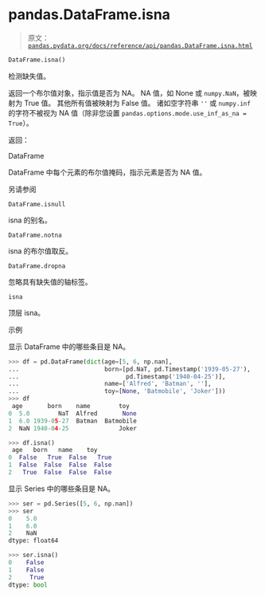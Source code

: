 # pandas.DataFrame.isna

> 原文：[`pandas.pydata.org/docs/reference/api/pandas.DataFrame.isna.html`](https://pandas.pydata.org/docs/reference/api/pandas.DataFrame.isna.html)

```py
DataFrame.isna()
```

检测缺失值。

返回一个布尔值对象，指示值是否为 NA。 NA 值，如 None 或 `numpy.NaN`，被映射为 True 值。 其他所有值被映射为 False 值。 诸如空字符串 `''` 或 `numpy.inf` 的字符不被视为 NA 值（除非您设置 `pandas.options.mode.use_inf_as_na = True`）。

返回：

DataFrame

DataFrame 中每个元素的布尔值掩码，指示元素是否为 NA 值。

另请参阅

`DataFrame.isnull`

isna 的别名。

`DataFrame.notna`

isna 的布尔值取反。

`DataFrame.dropna`

忽略具有缺失值的轴标签。

`isna`

顶层 isna。

示例

显示 DataFrame 中的哪些条目是 NA。

```py
>>> df = pd.DataFrame(dict(age=[5, 6, np.nan],
...                        born=[pd.NaT, pd.Timestamp('1939-05-27'),
...                              pd.Timestamp('1940-04-25')],
...                        name=['Alfred', 'Batman', ''],
...                        toy=[None, 'Batmobile', 'Joker']))
>>> df
 age       born    name        toy
0  5.0        NaT  Alfred       None
1  6.0 1939-05-27  Batman  Batmobile
2  NaN 1940-04-25              Joker 
```

```py
>>> df.isna()
 age   born   name    toy
0  False   True  False   True
1  False  False  False  False
2   True  False  False  False 
```

显示 Series 中的哪些条目是 NA。

```py
>>> ser = pd.Series([5, 6, np.nan])
>>> ser
0    5.0
1    6.0
2    NaN
dtype: float64 
```

```py
>>> ser.isna()
0    False
1    False
2     True
dtype: bool 
```
